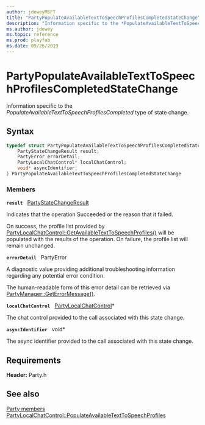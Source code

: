 ```yaml
---
author: jdeweyMSFT
title: "PartyPopulateAvailableTextToSpeechProfilesCompletedStateChange"
description: "Information specific to the *PopulateAvailableTextToSpeechProfilesCompleted* type of state change."
ms.author: jdewey
ms.topic: reference
ms.prod: playfab
ms.date: 09/26/2019
---
```


# PartyPopulateAvailableTextToSpeechProfilesCompletedStateChange  

Information specific to the *PopulateAvailableTextToSpeechProfilesCompleted* type of state change.  

## Syntax  
  
```cpp
typedef struct PartyPopulateAvailableTextToSpeechProfilesCompletedStateChange {  
    PartyStateChangeResult result;  
    PartyError errorDetail;  
    PartyLocalChatControl* localChatControl;  
    void* asyncIdentifier;  
} PartyPopulateAvailableTextToSpeechProfilesCompletedStateChange  
```
  
### Members  
  
**`result`** &nbsp; [PartyStateChangeResult](../enums/partystatechangeresult.md)  
  
Indicates that the operation Succeeded or the reason that it failed.
  
On success, the profile list provided by [PartyLocalChatControl::GetAvailableTextToSpeechProfiles()](../classes/PartyLocalChatControl/methods/partylocalchatcontrol_getavailabletexttospeechprofiles.md) will be populated with the results of the operation. On failure, the profile list will remain unchanged.
  
**`errorDetail`** &nbsp; PartyError  
  
A diagnostic value providing additional troubleshooting information regarding any potential error condition.
  
The human-readable form of this error detail can be retrieved via [PartyManager::GetErrorMessage()](../classes/PartyManager/methods/partymanager_geterrormessage.md).
  
**`localChatControl`** &nbsp; [PartyLocalChatControl](../classes/PartyLocalChatControl/partylocalchatcontrol.md)*  
  
The chat control provided to the call associated with this state change.
  
**`asyncIdentifier`** &nbsp; void*  
  
The async identifier provided to the call associated with this state change.
  
  
## Requirements  
  
**Header:** Party.h
  
## See also  
[Party members](../party_members.md)  
[PartyLocalChatControl::PopulateAvailableTextToSpeechProfiles](../classes/PartyLocalChatControl/methods/partylocalchatcontrol_populateavailabletexttospeechprofiles.md)
  
  
